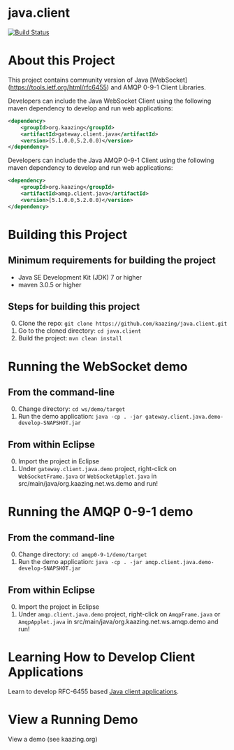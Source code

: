 # java.client

[![Build Status][build-status-image]][build-status]

[build-status-image]: https://travis-ci.org/kaazing/java.client.svg?branch=develop
[build-status]: https://travis-ci.org/kaazing/java.client

# About this Project

This project contains community version of Java [WebSocket] (https://tools.ietf.org/html/rfc6455) and AMQP 0-9-1 Client Libraries.

Developers can include the Java WebSocket Client using the following maven dependency to develop and run web applications:

```xml
<dependency>
    <groupId>org.kaazing</groupId>
    <artifactId>gateway.client.java</artifactId>
    <version>[5.1.0.0,5.2.0.0)</version>
</dependency>

```

Developers can include the Java AMQP 0-9-1 Client using the following maven dependency to develop and run web applications:

```xml
<dependency>
    <groupId>org.kaazing</groupId>
    <artifactId>amqp.client.java</artifactId>
    <version>[5.1.0.0,5.2.0.0)</version>
</dependency>

```

# Building this Project

## Minimum requirements for building the project

* Java SE Development Kit (JDK) 7 or higher
* maven 3.0.5 or higher

## Steps for building this project

0. Clone the repo: ```git clone https://github.com/kaazing/java.client.git```
0. Go to the cloned directory: ```cd java.client```
0. Build the project: ```mvn clean install```

# Running the WebSocket demo

## From the command-line
0. Change directory: ```cd ws/demo/target```
0. Run the demo application: ```java -cp . -jar gateway.client.java.demo-develop-SNAPSHOT.jar```

## From within Eclipse
0. Import the project in Eclipse
0. Under `gateway.client.java.demo` project, right-click on `WebSocketFrame.java` or `WebSocketApplet.java` in
src/main/java/org.kaazing.net.ws.demo and run!

# Running the AMQP 0-9-1 demo

## From the command-line
0. Change directory: ```cd amqp0-9-1/demo/target```
0. Run the demo application: ```java -cp . -jar amqp.client.java.demo-develop-SNAPSHOT.jar```

## From within Eclipse
0. Import the project in Eclipse
0. Under `amqp.client.java.demo` project, right-click on `AmqpFrame.java` or `AmqpApplet.java` in
src/main/java/org.kaazing.net.ws.amqp.demo and run!

# Learning How to Develop Client Applications

Learn to develop RFC-6455 based [Java client applications](http://kazing.org/documentaton/5.0/dev-java/o_dev_java.html).

# View a Running Demo

View a demo (see kaazing.org)
